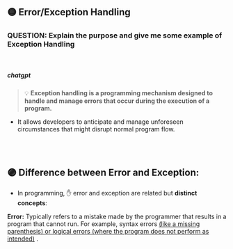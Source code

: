 ## 🟡 Error/Exception Handling

### QUESTION: Explain the purpose and give me some example of Exception Handling

<br>

##### chatgpt

> 💡 **Exception handling is a programming mechanism designed to handle and manage errors that occur during the execution of a program.**

- It allows developers to anticipate and manage unforeseen circumstances that might disrupt normal program flow.

<!-- #### The primary purposes of exception handling are: -->

<br>
<br>

## 🟣 Difference between Error and Exception:

- In programming, ✋ error and exception are related but **distinct concepts**:

**Error:** Typically refers to a mistake made by the programmer that results in a program that cannot run. For example, syntax errors <u>(like a missing parenthesis) or logical errors (where the program does not perform as intended)</u> .
